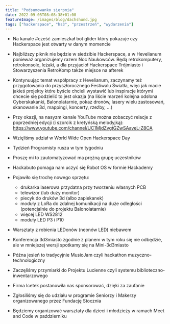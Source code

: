 ```yaml
---
title: "Podsumowanko sierpnia"
date: 2022-09-05T08:08:38+01:00
featureImage: /images/blog/dachshund.jpg
tags: ["hackerspace", "hs3", "przestrzeń", "wydarzenia"]
---
```


- Na kanale #cześć zamieszkał bot glider który pokazuje czy Hackerspace jest otwarty w danym momencie
- Najbliższy piknik nie będzie w siedzibie Hackerspace, a w Hevelianum ponieważ organizujemy razem Noc Naukowców. Będą retrokomputery, retrokonsole, leżaki, a dla przyjaciół Hackerspace Trójmiasto i Stowarzyszenia RetroKomp także miejsce na afterek
- Kontynuując temat współpracy z Hevelianum, zaczynamy też przygotowania do przyszłorocznego Festiwalu Światła, więc jak macie jakieś projekty które byście chcieli wystawić lub inspiracje którymi chcecie się podzielić to jest okazja (na liście marzeń kolejna odsłona Cyberskakanki, Balonolatarnie, pokaz dronów, lasery wielu zastosowań, skanowanie 3d, mappingi, koncerty, rzeźby, …)
- Przy okazji, na nasyzm kanale YouTube można zobaczyć relacje z poprzedniej edycji (i szorcik z kretyńską melodyjką): https://www.youtube.com/channel/UC1MjdZvgtGZwSAaveL-Z8CA
- Wzięliśmy udział w World Wide Open Hackerspace Day
- Tydzień Programisty rusza w tym tygodniu
- Proszę mi to zautomatyzować ma prężną grupę uczestników
- Hackabuto pomaga nam uczyć się Robot OS w formie Hackademy

- Pojawiło się trochę nowego sprzętu:
  - drukarka laserowa przydatna przy tworzeniu własnych PCB
  - telewizor (lub duży monitor)
  - piecyk do druków 3d (albo zapiekanek)
  - moduły z LoRa do zdalnej komunikacji na duże odległości (potencjalnie do projektu Balonolatarnie)
  - więcej LED WS2812 
  - moduły LED P3 i P10
  
- Warsztaty z robienia LEDonów (neonów LED) niebawem
- Konferencja 3d3miasto zgodnie z planem w tym roku się nie odbędzie, ale w mniejszej wersji spotkamy się na Mini-3d3miasto
- Późna jesień to tradycyjnie MusicJam czyli hackathon muzyczno-technologiczny
- Zaczęliśmy przymiarki do Projektu Lucienne czyli systemu biblioteczno-inwentarzowego
- Firma Icetek postanowiła nas sponsorować, dzięki za zaufanie
- Zgłosiliśmy się do udziału w programie Seniorzy i Makerzy organizowanego przez Fundację Stocznia
- Będziemy organizować warsztaty dla dzieci i młodzieży w ramach Meet and Code w październiku